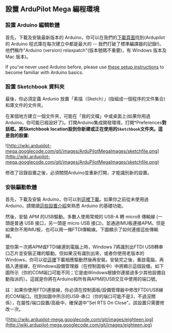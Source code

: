 ## 設置 ArduPilot Mega 編程環境 ##

### 設置 Arduino 編輯軟體 ###

首先，下載及安裝最新版本的 Arduino，你可以在我們的[下載頁面](http://code.google.com/p/ardupilot-mega/downloads/list)找到(Ardupilot 的 Arduino 程式庫在每次建立中都是最大的 -- 我們打破了標準編譯器的記錄!)。他們稱作"Arduino (version) relaxpatch"(版本號碼不重要)，有 Windows 版本及 Mac 版本)。

If you've never used Arduino before, please use [these setup instructions](http://arduino.cc/en/Guide/HomePage) to become familiar with Arduino basics.


### 設置 Sketchbook 資料夾 ###

最後，你必須定義 Ardunio 放置「素描（Sketch）」(指組成一個程序的文件集合)和庫文件的文件夾。

在某個地方建立一個文件夾，可能在「我的文檔」中或桌面上(如果你用過Arduino，你可能已經設好了)。打開Arduino集成開發環境，打開\*Preferences**對話框。將Sketchbook location設到你新建或正在使用的`Sketchbook`文件夾。這是我的設置:**

![http://wiki.ardupilot-mega.googlecode.com/git/images/ArduPilotMegaImages/sketchfile.png](http://wiki.ardupilot-mega.googlecode.com/git/images/ArduPilotMegaImages/sketchfile.png)

修改了目錄設置之後，必須關閉Arduino並重新打開，才能識別新的設置。


### 安裝驅動軟體 ###

首先，下載及安裝 Arduino，你可以到[這裡下載](http://arduino.cc/en/Main/Software)。如果你之前從未使用過 Arduino，請閱讀[這些設置介紹](http://arduino.cc/en/Guide/HomePage)來熟悉 Arduino 的基礎功能。

然後，安裝 APM 的USB驅動。多數人使用常規的 USB-A 轉 microB 傳輸線 (一頭是普通 USB 接口，另一頭是 micro USB 接口)，並通過IMU板連接APM。但是如果你不用IMU板，也可以用一條FTDI傳輸線。下圖顯示了如何連接這些傳輸線。

當你第一次將APM或FTDI線連到電腦上時，Windows 7將識別出FTDI USB轉串口芯片並安裝正確的驅動。但如果沒有識別出來，或者你使用老版本的Windows，你可以從[這裡](http://www.ftdichip.com/Drivers/VCP.htm)下載相應驅動然後再安裝。安裝完之後，重啟電腦，再插入連接線，在Windows設備管理器（在控制面板中）中將顯示這個設備，如下圖所示（你的COM端口可能不同；它是由Windows根據你連接過多少其他設備自動指派的）。這就是你將在Arduino和所有與APM的USB交互中使用的端口號。

註：如果你使用FTDI連接線，你必須在控制面板/設備管理器中修改FTDI/USB線的COM端口。找到如圖中所示的USB-串口（你的端口可能不是3，不過沒關係），在屬性/端口設置/高級中，確保選中"Set RTS On Close"。該設置只需要修改一次。

![http://wiki.ardupilot-mega.googlecode.com/git/images/eighteen.jpg](http://wiki.ardupilot-mega.googlecode.com/git/images/eighteen.jpg)

